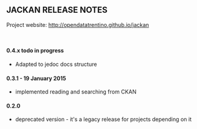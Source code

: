 
JACKAN RELEASE NOTES
---------------------

Project website: http://opendatatrentino.github.io/jackan  

<br/>


#### 0.4.x   todo in progress

- Adapted to jedoc docs structure

#### 0.3.1  -  19 January 2015

- implemented reading and searching from CKAN

#### 0.2.0  

- deprecated version - it's a legacy release for projects depending on it
